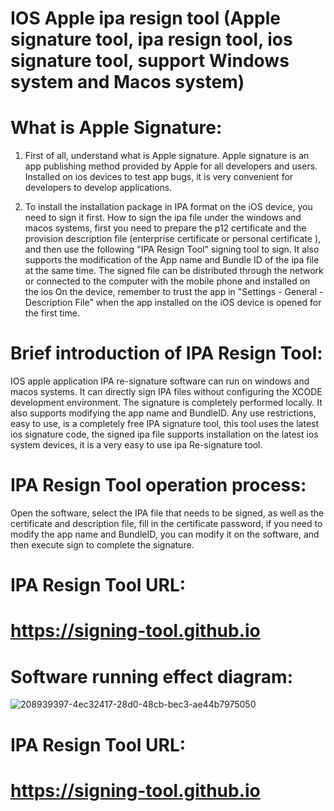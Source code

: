 # IOS Apple ipa resign tool (Apple signature tool, ipa resign tool, ios signature tool, support Windows system and Macos system)

# What is Apple Signature:
1. First of all, understand what is Apple signature. Apple signature is an app publishing method provided by Apple for all developers and users. Installed on ios devices to test app bugs, it is very convenient for developers to develop applications.

2. To install the installation package in IPA format on the iOS device, you need to sign it first. How to sign the ipa file under the windows and macos systems, first you need to prepare the p12 certificate and the provision description file (enterprise certificate or personal certificate ), and then use the following "IPA Resign Tool" signing tool to sign. It also supports the modification of the App name and Bundle ID of the ipa file at the same time. The signed file can be distributed through the network or connected to the computer with the mobile phone and installed on the ios On the device, remember to trust the app in "Settings - General - Description File" when the app installed on the iOS device is opened for the first time.

# Brief introduction of IPA Resign Tool:
IOS apple application IPA re-signature software can run on windows and macos systems. It can directly sign IPA files without configuring the XCODE development environment. The signature is completely performed locally. It also supports modifying the app name and BundleID. Any use restrictions, easy to use, is a completely free IPA signature tool, this tool uses the latest ios signature code, the signed ipa file supports installation on the latest ios system devices, it is a very easy to use ipa Re-signature tool.

# IPA Resign Tool operation process:
Open the software, select the IPA file that needs to be signed, as well as the certificate and description file, fill in the certificate password, if you need to modify the app name and BundleID, you can modify it on the software, and then execute sign to complete the signature.

# IPA Resign Tool URL:
# https://signing-tool.github.io
# Software running effect diagram:
![208939397-4ec32417-28d0-48cb-bec3-ae44b7975050](https://user-images.githubusercontent.com/118919847/210062790-9b16ed84-9199-4b54-82cb-50b2b4f0000a.png)

# IPA Resign Tool URL:
# https://signing-tool.github.io
